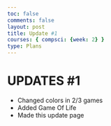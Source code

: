 ```yaml
---
toc: false
comments: false 
layout: post
title: Update #1
courses: { compsci: {week: 2} }
type: Plans
--- 
```




# UPDATES #1

- Changed colors in 2/3 games
- Added Game Of Life 
- Made this update page
